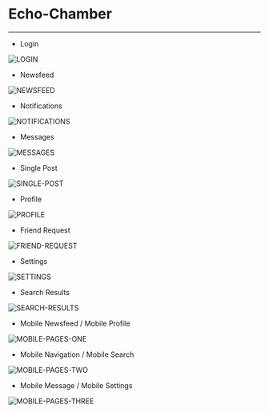 # Echo-Chamber


---

- Login

![LOGIN](assets/img/read_me/1-login.png)

- Newsfeed

![NEWSFEED](assets/img/read_me/2-newsfeed.png)

- Notifications

![NOTIFICATIONS](assets/img/read_me/3-notifications.png)

- Messages

![MESSAGES](assets/img/read_me/4-messages.png)

- Single Post

![SINGLE-POST](assets/img/read_me/5-single-post.png)

- Profile

![PROFILE](assets/img/read_me/6-profile.png)

- Friend Request

![FRIEND-REQUEST](assets/img/read_me/7-friend-request.png)

- Settings

![SETTINGS](assets/img/read_me/8-settings.png)

- Search Results

![SEARCH-RESULTS](assets/img/read_me/9-search.png)

- Mobile Newsfeed / Mobile Profile

![MOBILE-PAGES-ONE](assets/img/read_me/10-mobile-one.png)

- Mobile Navigation / Mobile Search

![MOBILE-PAGES-TWO](assets/img/read_me/11-mobile-two.png)

- Mobile Message / Mobile Settings

![MOBILE-PAGES-THREE](assets/img/read_me/12-mobile-three.png)
